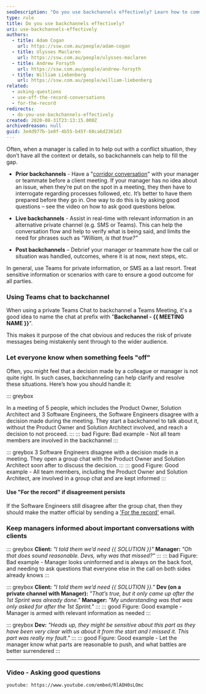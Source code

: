 ```yaml
---
seoDescription: "Do you use backchannels effectively? Learn how to communicate with your manager or teammate before a client meeting, and keep them informed during real-time conversations, using private channels like Teams or SMS."
type: rule
title: Do you use backchannels effectively?
uri: use-backchannels-effectively
authors:
  - title: Adam Cogan
    url: https://ssw.com.au/people/adam-cogan
  - title: Ulysses Maclaren
    url: https://ssw.com.au/people/ulysses-maclaren
  - title: Andrew Forsyth
    url: https://ssw.com.au/people/andrew-forsyth
  - title: William Liebenberg
    url: https://ssw.com.au/people/william-liebenberg
related:
  - asking-questions
  - use-off-the-record-conversations
  - for-the-record
redirects:
  - do-you-use-backchannels-effectively
created: 2020-08-31T23:13:15.000Z
archivedreason: null
guid: 3e4d977b-1e0f-4b55-b45f-60ca6d2361d3
---
```


Often, when a manager is called in to help out with a conflict situation, they don’t have all the context or details, so backchannels can help to fill the gap.

<!--endintro-->

* **Prior backchannels** - Have a "[corridor conversation](/corridor-conversations)" with your manager or teammate before a client meeting. If your manager has no idea about an issue, when they’re put on the spot in a meeting, they then have to interrogate regarding processes followed, etc. It’s better to have them prepared before they go in. One way to do this is by asking good questions – see the video on how to ask good questions below.

* **Live backchannels** - Assist in real-time with relevant information in an alternative private channel (e.g. SMS or Teams). This can help the conversation flow and help to verify what is being said, and limits the need for phrases such as *“William, is that true?”*

* **Post backchannels** – Debrief your manager or teammate how the call or situation was handled, outcomes, where it is at now, next steps, etc.

In general, use Teams for private information, or SMS as a last resort. Treat sensitive information or scenarios with care to ensure a good outcome for all parties.

### Using Teams chat to backchannel

When using a private Teams Chat to backchannel a Teams Meeting, it's a good idea to name the chat at prefix with "**Backchannel - {{ MEETING NAME }}**".

This makes it purpose of the chat obvious and reduces the risk of private messages being mistakenly sent through to the wider audience.

### Let everyone know when something feels "off"

Often, you might feel that a decision made by a colleague or manager is not quite right. In such cases, backchanneling can help clarify and resolve these situations. Here’s how you should handle it:

::: greybox

In a meeting of 5 people, which includes the Product Owner, Solution Architect and 3 Software Engineers, the Software Engineers disagree with a decision made during the meeting. They start a backchannel to talk about it, without the Product Owner and Solution Architect involved, and reach a decision to not proceed.
:::
::: bad
Figure: Bad example - Not all team members are involved in the backchannel
:::

::: greybox
3 Software Engineers disagree with a decision made in a meeting. They open a group chat with the Product Owner and Solution Architect soon after to discuss the decision.
:::
::: good
Figure: Good example - All team members, including the Product Owner and Solution Architect, are involved in a group chat and are kept informed
:::

#### Use "For the record" if disagreement persists

If the Software Engineers still disagree after the group chat, then they should make the matter official by sending a ['For the record'](/for-the-record) email.

### Keep managers informed about important conversations with clients

::: greybox
**Client:** *"I told them we’d need {{ SOLUTION }}"*
**Manager:** *"Oh that does sound reasonable. Devs, why was that missed?"*
:::
::: bad
Figure: Bad example - Manager looks uninformed and is always on the back foot, and needing to ask questions that everyone else in the call on both sides already knows
:::

::: greybox
**Client:** *"I told them we’d need {{ SOLUTION }}."*
**Dev (on a private channel with Manager):** *"That’s true, but it only came up after the 1st Sprint was already done."*
**Manager:** *"My understanding was that was only asked for after the 1st Sprint."*
:::
::: good
Figure: Good example - Manager is armed with relevant information as needed
:::

::: greybox
**Dev:** *"Heads up, they might be sensitive about this part as they have been very clear with us about it from the start and I missed it. This part was really my fault."*
:::
::: good
Figure: Good example - Let the manager know what parts are reasonable to push, and what battles are better surrendered
:::

---

### Video - Asking good questions

`youtube: https://www.youtube.com/embed/RlADH0sLOmc`
